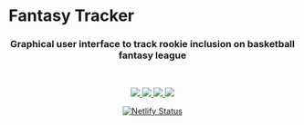 # Fantasy Tracker

<h3 align="center">
Graphical user interface to track rookie inclusion on basketball fantasy league
</h3>

<br>

<p align="center">
  <a href="https://www.npmjs.com/package/react" target="_blank">
    <img src="https://img.shields.io/github/package-json/dependency-version/jacobra19/fantasy-tracker-next/react" />
  </a>
  <a href="https://www.npmjs.com/package/next" target="_blank">
    <img src="https://img.shields.io/github/package-json/dependency-version/jacobra19/fantasy-tracker-next/next" />
  </a>
  <a href="https://www.npmjs.com/package/@material-ui/core" target="_blank">
    <img src="https://img.shields.io/github/package-json/dependency-version/jacobra19/fantasy-tracker-next/@material-ui/core" />
  </a>
  <a href="https://www.npmjs.com/package/firebase" target="_blank">
    <img src="https://img.shields.io/github/package-json/dependency-version/jacobra19/fantasy-tracker-next/firebase" />
  </a>
  
</p>
<div align="center">

[![Netlify Status](https://api.netlify.com/api/v1/badges/6c5c98f0-5df6-48a3-9aed-5b5f759a81e1/deploy-status)](https://app.netlify.com/sites/youthful-euclid-187270/deploys)
</div>

<br>
